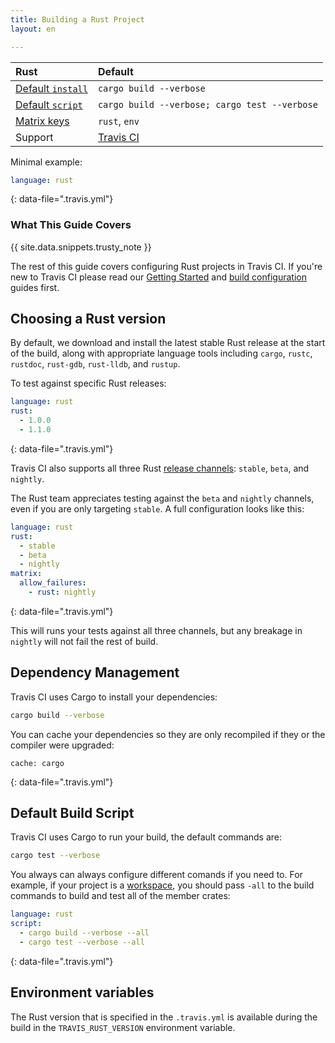 ```yaml
---
title: Building a Rust Project
layout: en

---
```


<div id="toc"></div>

<aside markdown="block" class="ataglance">

| Rust                                        | Default                                       |
|:--------------------------------------------|:----------------------------------------------|
| [Default `install`](#Dependency-Management) | `cargo build --verbose`                       |
| [Default `script`](#Default-Build-Script)   | `cargo build --verbose; cargo test --verbose` |
| [Matrix keys](#Build-Matrix)                | `rust`, `env`                                 |
| Support                                     | [Travis CI](mailto:support@travis-ci.com)     |

Minimal example:

```yaml
language: rust
```
{: data-file=".travis.yml"}

</aside>

### What This Guide Covers

{{ site.data.snippets.trusty_note }}

The rest of this guide covers configuring Rust projects in Travis CI. If you're
new to Travis CI please read our [Getting Started](/user/getting-started/) and
[build configuration](/user/customizing-the-build/) guides first.

## Choosing a Rust version

By default, we download and install the latest stable Rust release at the start
of the build, along with appropriate language tools including `cargo`, `rustc`,
`rustdoc`, `rust-gdb`, `rust-lldb`, and `rustup`.

To test against specific Rust releases:

```yaml
language: rust
rust:
  - 1.0.0
  - 1.1.0
```
{: data-file=".travis.yml"}

Travis CI also supports all three Rust [release channels][channels]: `stable`,
`beta`, and `nightly`.

[channels]: http://doc.rust-lang.org/book/release-channels.html

The Rust team appreciates testing against the `beta` and `nightly` channels,
even if you are only targeting `stable`. A full configuration looks like this:

```yaml
language: rust
rust:
  - stable
  - beta
  - nightly
matrix:
  allow_failures:
    - rust: nightly
```
{: data-file=".travis.yml"}

This will runs your tests against all three channels, but any breakage in
`nightly` will not fail the rest of build.

## Dependency Management

Travis CI uses Cargo to install your dependencies:

```bash
cargo build --verbose
```

You can cache your dependencies so they are only recompiled if they or the
compiler were upgraded:

```yanl
cache: cargo
```
{: data-file=".travis.yml"}


## Default Build Script

Travis CI uses Cargo to run your build, the default commands are:

```bash
cargo test --verbose
```

You always can always configure different comands if you need to. For example,
if your project is a
[workspace](http://doc.crates.io/manifest.html#the-workspace-section), you
should pass `-all` to the build commands to build and test all of the member
crates:

```yaml
language: rust
script:
  - cargo build --verbose --all
  - cargo test --verbose --all
```  
{: data-file=".travis.yml"}

## Environment variables

The Rust version that is specified in the `.travis.yml` is available during the
build in the `TRAVIS_RUST_VERSION` environment variable.
